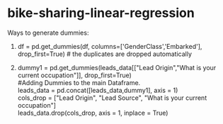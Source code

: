 # bike-sharing-linear-regression

Ways to generate dummies:
1. df = pd.get_dummies(df, columns=['GenderClass','Embarked'], drop_first=True) # the duplicates are dropped automatically


2. dummy1 = pd.get_dummies(leads_data[["Lead Origin","What is your current occupation"]], drop_first=True)<br>
   #Adding Dummies to the main Dataframe.<br>
   leads_data = pd.concat([leads_data,dummy1], axis = 1)<br>
   cols_drop = ["Lead Origin", "Lead Source",  "What is your current occupation"]<br>
   leads_data.drop(cols_drop, axis = 1, inplace = True)
